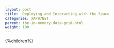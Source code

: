 ```yaml
---
layout: post
title:  Deploying and Interacting with the Space
categories: XAP97NET
parent: the-in-memory-data-grid.html
weight: 100
---
```





{%children%}